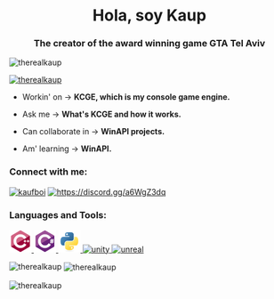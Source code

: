 <h1 align="center">Hola, soy Kaup</h1>
<h3 align="center">The creator of the award winning game GTA Tel Aviv</h3>

<p align="left"> <img src="https://komarev.com/ghpvc/?username=therealkaup&label=Profile%20views&color=0e75b6&style=flat" alt="therealkaup" /> </p>

<p align="left"> <a href="https://github.com/ryo-ma/github-profile-trophy"><img src="https://github-profile-trophy.vercel.app/?username=therealkaup" alt="therealkaup" /></a> </p>

- Workin' on -> **KCGE, which is my console game engine.**

- Ask me -> **What's KCGE and how it works.**

- Can collaborate in -> **WinAPI projects.**

- Am' learning -> **WinAPI.**

<h3 align="left">Connect with me:</h3>
<p align="left">
<a href="https://instagram.com/kaufboi" target="blank"><img align="center" src="https://raw.githubusercontent.com/rahuldkjain/github-profile-readme-generator/master/src/images/icons/Social/instagram.svg" alt="kaufboi" height="30" width="40" /></a>
<a href="https://discord.gg/https://discord.gg/a6WgZ3dq" target="blank"><img align="center" src="https://raw.githubusercontent.com/rahuldkjain/github-profile-readme-generator/master/src/images/icons/Social/discord.svg" alt="https://discord.gg/a6WgZ3dq" height="30" width="40" /></a>
</p>

<h3 align="left">Languages and Tools:</h3>
<p align="left"> <a href="https://www.w3schools.com/cpp/" target="_blank" rel="noreferrer"> <img src="https://raw.githubusercontent.com/devicons/devicon/master/icons/cplusplus/cplusplus-original.svg" alt="cplusplus" width="40" height="40"/> </a> <a href="https://www.w3schools.com/cs/" target="_blank" rel="noreferrer"> <img src="https://raw.githubusercontent.com/devicons/devicon/master/icons/csharp/csharp-original.svg" alt="csharp" width="40" height="40"/> </a> <a href="https://www.python.org" target="_blank" rel="noreferrer"> <img src="https://raw.githubusercontent.com/devicons/devicon/master/icons/python/python-original.svg" alt="python" width="40" height="40"/> </a> <a href="https://unity.com/" target="_blank" rel="noreferrer"> <img src="https://www.vectorlogo.zone/logos/unity3d/unity3d-icon.svg" alt="unity" width="40" height="40"/> </a> <a href="https://unrealengine.com/" target="_blank" rel="noreferrer"> <img src="https://raw.githubusercontent.com/kenangundogan/fontisto/036b7eca71aab1bef8e6a0518f7329f13ed62f6b/icons/svg/brand/unreal-engine.svg" alt="unreal" width="40" height="40"/> </a> </p>

<p><img align="left" src="https://github-readme-stats.vercel.app/api/top-langs?username=therealkaup&show_icons=true&locale=en&layout=compact" alt="therealkaup" /></p>

<p>&nbsp;<img align="center" src="https://github-readme-stats.vercel.app/api?username=therealkaup&show_icons=true&locale=en" alt="therealkaup" /></p>

<p><img align="center" src="https://github-readme-streak-stats.herokuapp.com/?user=therealkaup&" alt="therealkaup" /></p>
